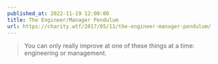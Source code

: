 ```yaml
---
published_at: 2022-11-19 12:00:00
title: The Engineer/Manager Pendulum
url: https://charity.wtf/2017/05/11/the-engineer-manager-pendulum/
---
```


<blockquote><p>You can only really improve at one of these things at a time: engineering or management.</p></blockquote>
